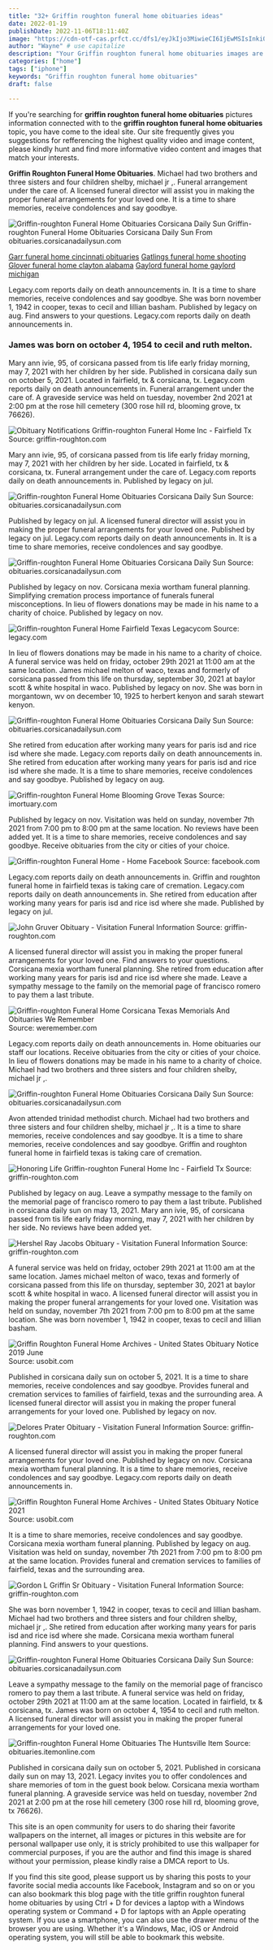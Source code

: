 ```yaml
---
title: "32+ Griffin roughton funeral home obituaries ideas"
date: 2022-01-19
publishDate: 2022-11-06T18:11:40Z
image: "https://cdn-otf-cas.prfct.cc/dfs1/eyJkIjo3MiwieCI6IjEwMSIsInkiOiIwIiwiY3ciOiI2OTYuNjIxOTgzOTE0MjA5MiIsImNoIjoiODk2Iiwicm8iOiIwIiwiY3IiOiIxIiwidyI6MTgwLCJoIjoxODAsInVybCI6Imh0dHA6XC9cL2FkYXMtb3JlZ29uLWNhcy1vYml0cy5zMy5hbWF6b25hd3MuY29tXC9waG90b3NcL2NyZWF0ZV9zdG9yeVwvNjBmODdkZWRhZTVmZFwvYjYzOGE5Y2Q4NjA1ZjUzMDliZGIxN2M3MWY3Yi5qcGciLCJtIjoiSlBHIn0="
author: "Wayne" # use capitalize
description: "Your Griffin roughton funeral home obituaries images are ready in this website. Griffin roughton funeral home obituaries are a topic that is being searched for and liked by netizens now. You can Get the Griffin roughton funeral home obituaries files here. Download all royalty-free images."
categories: ["home"]
tags: ["iphone"]
keywords: "Griffin roughton funeral home obituaries"
draft: false

---
```


If you're searching for **griffin roughton funeral home obituaries** pictures information connected with to the **griffin roughton funeral home obituaries** topic, you have come to the ideal  site.  Our site frequently  gives you  suggestions  for refferencing  the highest  quality video and image  content, please kindly hunt and find more informative video content and images  that match your interests.

**Griffin Roughton Funeral Home Obituaries**. Michael had two brothers and three sisters and four children shelby, michael jr ,. Funeral arrangement under the care of. A licensed funeral director will assist you in making the proper funeral arrangements for your loved one. It is a time to share memories, receive condolences and say goodbye.

![Griffin-roughton Funeral Home Obituaries Corsicana Daily Sun](https://cdn-otf-cas.prfct.cc/dfs1/eyJoIjoxODAsInciOjE4MCwidXJsIjoiaHR0cDpcL1wvYWRhcy1vcmVnb24tY2FzLW9iaXRzLnMzLmFtYXpvbmF3cy5jb21cL3Bob3Rvc1wvY3JlYXRlX3N0b3J5XC82MTY0N2Y2MmUzMTQ1XC82MmJjMjMzMmQzMmEzYjk2ZTVjZjIwYTMwOTdkLmpwZyIsImQiOjcyLCJtIjoiSlBHIn0= "Griffin-roughton Funeral Home Obituaries Corsicana Daily Sun")
Griffin-roughton Funeral Home Obituaries Corsicana Daily Sun From obituaries.corsicanadailysun.com

[Garr funeral home cincinnati obituaries](/garr-funeral-home-cincinnati-obituaries/)
[Gatlings funeral home shooting](/gatlings-funeral-home-shooting/)
[Glover funeral home clayton alabama](/glover-funeral-home-clayton-alabama/)
[Gaylord funeral home gaylord michigan](/gaylord-funeral-home-gaylord-michigan/)

Legacy.com reports daily on death announcements in. It is a time to share memories, receive condolences and say goodbye. She was born november 1, 1942 in cooper, texas to cecil and lillian basham. Published by legacy on aug. Find answers to your questions. Legacy.com reports daily on death announcements in.

### James was born on october 4, 1954 to cecil and ruth melton.

Mary ann ivie, 95, of corsicana passed from tis life early friday morning, may 7, 2021 with her children by her side. Published in corsicana daily sun on october 5, 2021. Located in fairfield, tx &amp; corsicana, tx. Legacy.com reports daily on death announcements in. Funeral arrangement under the care of. A graveside service was held on tuesday, november 2nd 2021 at 2:00 pm at the rose hill cemetery (300 rose hill rd, blooming grove, tx 76626).


![Obituary Notifications Griffin-roughton Funeral Home Inc - Fairfield Tx](https://cdn.f1connect.net/media/158939/r/1200x630/p/0x0x1200/griffin-roughton_OG.jpg "Obituary Notifications Griffin-roughton Funeral Home Inc - Fairfield Tx")
Source: griffin-roughton.com

Mary ann ivie, 95, of corsicana passed from tis life early friday morning, may 7, 2021 with her children by her side. Located in fairfield, tx &amp; corsicana, tx. Funeral arrangement under the care of. Legacy.com reports daily on death announcements in. Published by legacy on jul.

![Griffin-roughton Funeral Home Obituaries Corsicana Daily Sun](https://cdn-otf-cas.prfct.cc/dfs1/eyJoIjoxODAsInciOjE4MCwidXJsIjoiaHR0cDpcL1wvYWRhcy1vcmVnb24tY2FzLW9iaXRzLnMzLmFtYXpvbmF3cy5jb21cL3Bob3Rvc1wvY3JlYXRlX3N0b3J5XC81ZDNiNTRmNmU0MDc3XC81ZTJjMWEzNjM2YjlmYjcyMmExODVlZDJmYjcxLmpwZyIsImQiOjcyLCJtIjoiSlBHIn0= "Griffin-roughton Funeral Home Obituaries Corsicana Daily Sun")
Source: obituaries.corsicanadailysun.com

Published by legacy on jul. A licensed funeral director will assist you in making the proper funeral arrangements for your loved one. Published by legacy on jul. Legacy.com reports daily on death announcements in. It is a time to share memories, receive condolences and say goodbye.

![Griffin-roughton Funeral Home Obituaries Corsicana Daily Sun](https://cdn-otf-cas.prfct.cc/dfs1/eyJoIjoxODAsInciOjE4MCwidXJsIjoiaHR0cDpcL1wvYWRhcy1vcmVnb24tY2FzLW9iaXRzLnMzLmFtYXpvbmF3cy5jb21cL3Bob3Rvc1wvY3JlYXRlX3N0b3J5XC82MDAwOWZmMjdhMjEyXC9lYzE0OTA5ZjAwZWFkNjQxYjljODcwZTAyZjA0LmpwZyIsImQiOjcyLCJtIjoiSlBHIn0= "Griffin-roughton Funeral Home Obituaries Corsicana Daily Sun")
Source: obituaries.corsicanadailysun.com

Published by legacy on nov. Corsicana mexia wortham funeral planning. Simplifying cremation process importance of funerals funeral misconceptions. In lieu of flowers donations may be made in his name to a charity of choice. Published by legacy on nov.

![Griffin-roughton Funeral Home Fairfield Texas Legacycom](https://www.legacy.com/funeral-homes/images/default_candle.jpg?v=0x0000000077cced88&amp;option=3&amp;h=112&amp;w=112&amp;fc=ffffff "Griffin-roughton Funeral Home Fairfield Texas Legacycom")
Source: legacy.com

In lieu of flowers donations may be made in his name to a charity of choice. A funeral service was held on friday, october 29th 2021 at 11:00 am at the same location. James michael melton of waco, texas and formerly of corsicana passed from this life on thursday, september 30, 2021 at baylor scott &amp; white hospital in waco. Published by legacy on nov. She was born in morgantown, wv on december 10, 1925 to herbert kenyon and sarah stewart kenyon.

![Griffin-roughton Funeral Home Obituaries Corsicana Daily Sun](https://cdn-otf-cas.prfct.cc/dfs1/eyJoIjoxODAsInciOjE4MCwidXJsIjoiaHR0cDpcL1wvYWRhcy1vcmVnb24tY2FzLW9iaXRzLnMzLmFtYXpvbmF3cy5jb21cL3Bob3Rvc1wvY3JlYXRlX3N0b3J5XC82MTY0N2Y2MmUzMTQ1XC82MmJjMjMzMmQzMmEzYjk2ZTVjZjIwYTMwOTdkLmpwZyIsImQiOjcyLCJtIjoiSlBHIn0= "Griffin-roughton Funeral Home Obituaries Corsicana Daily Sun")
Source: obituaries.corsicanadailysun.com

She retired from education after working many years for paris isd and rice isd where she made. Legacy.com reports daily on death announcements in. She retired from education after working many years for paris isd and rice isd where she made. It is a time to share memories, receive condolences and say goodbye. Published by legacy on aug.

![Griffin-roughton Funeral Home Blooming Grove Texas](https://www.imortuary.com/images/ph-images/15.jpg "Griffin-roughton Funeral Home Blooming Grove Texas")
Source: imortuary.com

Published by legacy on nov. Visitation was held on sunday, november 7th 2021 from 7:00 pm to 8:00 pm at the same location. No reviews have been added yet. It is a time to share memories, receive condolences and say goodbye. Receive obituaries from the city or cities of your choice.

![Griffin-roughton Funeral Home - Home Facebook](https://lookaside.fbsbx.com/lookaside/crawler/media/?media_id=1650971718252176 "Griffin-roughton Funeral Home - Home Facebook")
Source: facebook.com

Legacy.com reports daily on death announcements in. Griffin and roughton funeral home in fairfield texas is taking care of cremation. Legacy.com reports daily on death announcements in. She retired from education after working many years for paris isd and rice isd where she made. Published by legacy on jul.

![John Gruver Obituary - Visitation Funeral Information](https://cdn.f1connect.net/photo/tributes/t/8/r/207x207/6172287/John-Gruver-1614363147.jpg "John Gruver Obituary - Visitation Funeral Information")
Source: griffin-roughton.com

A licensed funeral director will assist you in making the proper funeral arrangements for your loved one. Find answers to your questions. Corsicana mexia wortham funeral planning. She retired from education after working many years for paris isd and rice isd where she made. Leave a sympathy message to the family on the memorial page of francisco romero to pay them a last tribute.

![Griffin-roughton Funeral Home Corsicana Texas Memorials And Obituaries We Remember](https://assets.weremember.com/image/upload/e_trim/c_fill,g_auto,w_400,h_400,f_auto/c_crop,g_custom/h_400,w_400/memoriams/633774.jpg "Griffin-roughton Funeral Home Corsicana Texas Memorials And Obituaries We Remember")
Source: weremember.com

Legacy.com reports daily on death announcements in. Home obituaries our staff our locations. Receive obituaries from the city or cities of your choice. In lieu of flowers donations may be made in his name to a charity of choice. Michael had two brothers and three sisters and four children shelby, michael jr ,.

![Griffin-roughton Funeral Home Obituaries Corsicana Daily Sun](https://cdn-otf-cas.prfct.cc/dfs1/eyJoIjoxODAsInciOjE4MCwidXJsIjoiaHR0cDpcL1wvYWRhcy1vcmVnb24tY2FzLW9iaXRzLnMzLmFtYXpvbmF3cy5jb21cL3Bob3Rvc1wvY3JlYXRlX3N0b3J5XC82MDBlZmJlMWI1MGYxXC9iYmFkY2RjNDUzOWJiMjA0Y2RmMDhjOTg5NzdkLmpwZyIsImQiOjcyLCJtIjoiSlBHIn0= "Griffin-roughton Funeral Home Obituaries Corsicana Daily Sun")
Source: obituaries.corsicanadailysun.com

Avon attended trinidad methodist church. Michael had two brothers and three sisters and four children shelby, michael jr ,. It is a time to share memories, receive condolences and say goodbye. It is a time to share memories, receive condolences and say goodbye. Griffin and roughton funeral home in fairfield texas is taking care of cremation.

![Honoring Life Griffin-roughton Funeral Home Inc - Fairfield Tx](https://cdn.f1connect.net/cdn/14048D-ADc/layout/r/315x90/images/logo.63760151546.png "Honoring Life Griffin-roughton Funeral Home Inc - Fairfield Tx")
Source: griffin-roughton.com

Published by legacy on aug. Leave a sympathy message to the family on the memorial page of francisco romero to pay them a last tribute. Published in corsicana daily sun on may 13, 2021. Mary ann ivie, 95, of corsicana passed from tis life early friday morning, may 7, 2021 with her children by her side. No reviews have been added yet.

![Hershel Ray Jacobs Obituary - Visitation Funeral Information](https://cdn.f1connect.net/photo/tributes/t/8/r/207x207/6558358/Hershel-Ray-Jacobs-1637150374.jpg "Hershel Ray Jacobs Obituary - Visitation Funeral Information")
Source: griffin-roughton.com

A funeral service was held on friday, october 29th 2021 at 11:00 am at the same location. James michael melton of waco, texas and formerly of corsicana passed from this life on thursday, september 30, 2021 at baylor scott &amp; white hospital in waco. A licensed funeral director will assist you in making the proper funeral arrangements for your loved one. Visitation was held on sunday, november 7th 2021 from 7:00 pm to 8:00 pm at the same location. She was born november 1, 1942 in cooper, texas to cecil and lillian basham.

![Griffin Roughton Funeral Home Archives - United States Obituary Notice 2019 June](https://usobit.com/obituaries-2019/06/wp-content/uploads/2019/06/06/Donnie-Bone-July-10-1970-May-26-2019.jpg "Griffin Roughton Funeral Home Archives - United States Obituary Notice 2019 June")
Source: usobit.com

Published in corsicana daily sun on october 5, 2021. It is a time to share memories, receive condolences and say goodbye. Provides funeral and cremation services to families of fairfield, texas and the surrounding area. A licensed funeral director will assist you in making the proper funeral arrangements for your loved one. Published by legacy on nov.

![Delores Prater Obituary - Visitation Funeral Information](https://cdn.f1connect.net/photo/tributes/t/8/r/207x207/6425805/Delores-Prater-1630352095.jpg "Delores Prater Obituary - Visitation Funeral Information")
Source: griffin-roughton.com

A licensed funeral director will assist you in making the proper funeral arrangements for your loved one. Published by legacy on nov. Corsicana mexia wortham funeral planning. It is a time to share memories, receive condolences and say goodbye. Legacy.com reports daily on death announcements in.

![Griffin Roughton Funeral Home Archives - United States Obituary Notice 2021](https://usobit.com/obituaries-2021/wp-content/uploads/2021/11/24/Kathryn-Kathy-Lee-Cashion-November-23-2021.jpg "Griffin Roughton Funeral Home Archives - United States Obituary Notice 2021")
Source: usobit.com

It is a time to share memories, receive condolences and say goodbye. Corsicana mexia wortham funeral planning. Published by legacy on aug. Visitation was held on sunday, november 7th 2021 from 7:00 pm to 8:00 pm at the same location. Provides funeral and cremation services to families of fairfield, texas and the surrounding area.

![Gordon L Griffin Sr Obituary - Visitation Funeral Information](https://cdn.f1connect.net/photo/tributes/t/8/r/207x207/6105157/Gordon-Griffin-1609626192.jpg "Gordon L Griffin Sr Obituary - Visitation Funeral Information")
Source: griffin-roughton.com

She was born november 1, 1942 in cooper, texas to cecil and lillian basham. Michael had two brothers and three sisters and four children shelby, michael jr ,. She retired from education after working many years for paris isd and rice isd where she made. Corsicana mexia wortham funeral planning. Find answers to your questions.

![Griffin-roughton Funeral Home Obituaries Corsicana Daily Sun](https://cdn-otf-cas.prfct.cc/dfs1/eyJoIjoxODAsInciOjE4MCwidXJsIjoiaHR0cDpcL1wvYWRhcy1vcmVnb24tY2FzLW9iaXRzLnMzLmFtYXpvbmF3cy5jb21cL3Bob3Rvc1wvY3JlYXRlX3N0b3J5XC82MWE1M2UyNmIzYmJmXC9kOGI2MDc3N2QxODFmYWZkMTY1OGFhNGJmYmMwLmpwZyIsImQiOjcyLCJtIjoiSlBHIn0= "Griffin-roughton Funeral Home Obituaries Corsicana Daily Sun")
Source: obituaries.corsicanadailysun.com

Leave a sympathy message to the family on the memorial page of francisco romero to pay them a last tribute. A funeral service was held on friday, october 29th 2021 at 11:00 am at the same location. Located in fairfield, tx &amp; corsicana, tx. James was born on october 4, 1954 to cecil and ruth melton. A licensed funeral director will assist you in making the proper funeral arrangements for your loved one.

![Griffin-roughton Funeral Home Obituaries The Huntsville Item](https://cdn-otf-cas.prfct.cc/dfs1/eyJkIjo3MiwieCI6IjEwMSIsInkiOiIwIiwiY3ciOiI2OTYuNjIxOTgzOTE0MjA5MiIsImNoIjoiODk2Iiwicm8iOiIwIiwiY3IiOiIxIiwidyI6MTgwLCJoIjoxODAsInVybCI6Imh0dHA6XC9cL2FkYXMtb3JlZ29uLWNhcy1vYml0cy5zMy5hbWF6b25hd3MuY29tXC9waG90b3NcL2NyZWF0ZV9zdG9yeVwvNjBmODdkZWRhZTVmZFwvYjYzOGE5Y2Q4NjA1ZjUzMDliZGIxN2M3MWY3Yi5qcGciLCJtIjoiSlBHIn0= "Griffin-roughton Funeral Home Obituaries The Huntsville Item")
Source: obituaries.itemonline.com

Published in corsicana daily sun on october 5, 2021. Published in corsicana daily sun on may 13, 2021. Legacy invites you to offer condolences and share memories of tom in the guest book below. Corsicana mexia wortham funeral planning. A graveside service was held on tuesday, november 2nd 2021 at 2:00 pm at the rose hill cemetery (300 rose hill rd, blooming grove, tx 76626).

This site is an open community for users to do sharing their favorite wallpapers on the internet, all images or pictures in this website are for personal wallpaper use only, it is stricly prohibited to use this wallpaper for commercial purposes, if you are the author and find this image is shared without your permission, please kindly raise a DMCA report to Us.

If you find this site good, please support us by sharing this posts to your favorite social media accounts like Facebook, Instagram and so on or you can also bookmark this blog page with the title griffin roughton funeral home obituaries by using Ctrl + D for devices a laptop with a Windows operating system or Command + D for laptops with an Apple operating system. If you use a smartphone, you can also use the drawer menu of the browser you are using. Whether it's a Windows, Mac, iOS or Android operating system, you will still be able to bookmark this website.
